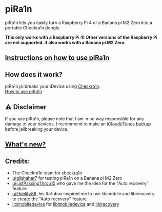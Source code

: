 # piRa1n
piRa1n lets you easily turn a Raspberry Pi 4 or a Banana pi M2 Zero into a portable Checkra1n dongle.

**This only works with a Raspberry Pi 4! Other versions of the Raspberry Pi are not supported. It also works with a Banana pi M2 Zero.**

## [Instructions on how to use piRa1n](https://github.com/raspberryenvoie/piRa1n/wiki)

## How does it work?
piRa1n jailbreaks your iDevice using [Checkra1n](https://checkra.in/).\
[How to use piRa1n](https://github.com/raspberryenvoie/piRa1n/wiki/4.-How-to-use-piRa1n)

## ⚠️ Disclaimer
If you use piRa1n, please note that I am in no way responsible for any damage to your devices.
I recommend to make an [iCloud/iTunes backup](https://support.apple.com/en-us/HT203977) before jailbreaking your device.

## [What's new?](https://github.com/raspberryenvoie/piRa1n/blob/master/CHANGELOG.md)

## Credits:
- The Checkra1n team for [checkra1n](https://checkra.in)
- [u/gilshahar7](https://www.reddit.com/user/gilshahar7/) for testing piRa1n on a Banana pi M2 Zero
- [u/justPassingThrou15](https://www.reddit.com/user/justPassingThrou15/) who gave me the idea for the "Auto recovery" feature
- [u/FIdelity88](https://www.reddit.com/user/FIdelity88), his Ra1nbox inspired me to use libimobile and libirecovery to create the "Auto recovery" feature
- [libimobiledevice](https://github.com/libimobiledevice/) for [libimobiledevice](https://github.com/libimobiledevice/libimobiledevice) and [libirecovery](https://github.com/libimobiledevice/libirecovery)

